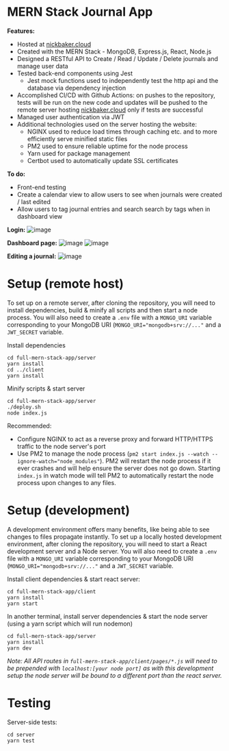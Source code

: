 # MERN Stack Journal App

**Features:**
- Hosted at [nickbaker.cloud](http://www.nickbaker.cloud)
- Created with the MERN Stack - MongoDB, Express.js, React, Node.js
- Designed a RESTful API to Create / Read / Update / Delete journals and manage user data
- Tested back-end components using Jest
  - Jest mock functions used to independently test the http api and the database via dependency injection
- Accomplished CI/CD with Github Actions: on pushes to the repository, tests will be run on the new code and updates will be pushed to the remote server hosting [nickbaker.cloud](http://www.nickbaker.cloud) only if tests are successful
- Managed user authentication via JWT
- Additional technologies used on the server hosting the website:
  - NGINX used to reduce load times through caching etc. and to more efficiently serve minified static files
  - PM2 used to ensure reliable uptime for the node process
  - Yarn used for package management
  - Certbot used to automatically update SSL certificates

**To do:**
- Front-end testing
- Create a calendar view to allow users to see when journals were created / last edited
- Allow users to tag journal entries and search search by tags when in dashboard view

**Login:**
![image](https://github.com/nickbakeruvic/full-mern-stack-app/assets/106908272/31093107-fe47-4bf6-8fc3-d21e8925cf4c)

**Dashboard page:**
![image](https://github.com/nickbakeruvic/full-mern-stack-app/assets/106908272/0273f0d1-a85d-431a-b435-748401098756)
![image](https://github.com/nickbakeruvic/full-mern-stack-app/assets/106908272/47861914-fd99-40b3-b502-4d005142614f)

**Editing a journal:**
![image](https://github.com/nickbakeruvic/full-mern-stack-app/assets/106908272/8999d2cb-efe2-4887-bf3f-c1e33471c4ef)

# Setup (remote host)

To set up on a remote server, after cloning the repository, you will need to install dependencies, build & minify all scripts and then start a node process.
You will also need to create a `.env` file with a `MONGO_URI` variable corresponding to your MongoDB URI (`MONGO_URI="mongodb+srv://..."` and a `JWT_SECRET` variable.

Install dependencies
```
cd full-mern-stack-app/server
yarn install
cd ../client
yarn install
```

Minify scripts & start server
```
cd full-mern-stack-app/server
./deploy.sh
node index.js
```

Recommended:
- Configure NGINX to act as a reverse proxy and forward HTTP/HTTPS traffic to the node server's port
- Use PM2 to manage the node process (`pm2 start index.js --watch --ignore-watch="node_modules"`). PM2 will restart the node process if it ever crashes and will help ensure the server does not go down. Starting `index.js` in watch mode will tell PM2 to automatically restart the node process upon changes to any files.

# Setup (development)

A development environment offers many benefits, like being able to see changes to files propagate instantly. To set up a locally hosted development environment, after cloning the repository, you will need to start a React development server and a Node server.
You will also need to create a `.env` file with a `MONGO_URI` variable corresponding to your MongoDB URI (`MONGO_URI="mongodb+srv://..."` and a `JWT_SECRET` variable.

Install client dependencies & start react server:
```
cd full-mern-stack-app/client
yarn install
yarn start
```

In another terminal, install server dependencies & start the node server (using a yarn script which will run nodemon)
```
cd full-mern-stack-app/server
yarn install
yarn dev
```

*Note: All API routes in `full-mern-stack-app/client/pages/*.js` will need to be prepended with `localhost:[your node port]` as with this development setup the node server will be bound to a different port than the react server.*

# Testing

Server-side tests:
```
cd server
yarn test
```
